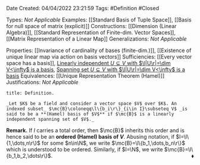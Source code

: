 <br />
<br />

Date Created: 04/04/2022 23:21:59
Tags: #Definition #Closed

Types: _Not Applicable_
Examples: [[Standard Basis of Tuple Space]], [[Basis for null space of matrix (explicit)]]
Constructions: [[Dimension (Linear Algebra)]], [[Standard Representation of Finite-dim. Vector Spaces]], [[Matrix Representation of a Linear Map]]
Generalizations: _Not Applicable_

Properties: [[Invariance of cardinality of bases (finite-dim.)]], [[Existence of unique linear map via action on basis vectors]]
Sufficiencies: [[Every vector space has a basis]], [Linearly independent $U\subseteq V$ with $\l|U\r|=\dim V<\infty$ is a basis](Linearly%20independent%20subset%20with%20same%20cardinality%20as%20dimension%20(finite)%20is%20a%20basis.md), [Spanning set $U\subseteq V$ with $\l|U\r|=\dim V<\infty$ is a basis](Spanning%20subset%20with%20same%20cardinality%20as%20dimension%20(finite)%20is%20a%20basis.md)
Equivalences: [[Unique Representation Theorem (Hamel)]]
Justifications: _Not Applicable_

``` ad-Definition
title: Definition.

_Let $K$ be a field and consider a vector space $V$ over $K$. An indexed subset_ $\mc{B}\coloneqq\l\{b_i\r\}_{i\in I}\subseteq V$ _is said to be a **(Hamel) basis of $V$** if $\mc{B}$ is a linearly independent spanning set of $V$._

```

**Remark.** If $I$ carries a total order, then $\mc{B}$ inherits this order and is hence said to be an **ordered (Hamel) basis of $V$**. Abusing notation, if $I=\l\{1,\dots,n\r\}$ for some $n\in\N$, we write $\mc{B}=\l\{b_1,\dots,b_n\r\}$ which is understood to be ordered. Similarly, if $I=\N$, we write $\mc{B}=\l\{b_1,b_2,\dots\r\}$.<span style="float:right;">$\blacklozenge$</span>
